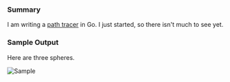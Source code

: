 ### Summary

I am writing a [path tracer](http://en.wikipedia.org/wiki/Path_tracing) in Go.
I just started, so there isn't much to see yet.

### Sample Output

Here are three spheres.

![Sample](http://i.imgur.com/BmtpFFP.png)
